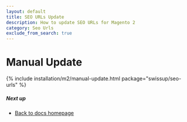```yaml
---
layout: default
title: SEO URLs Update
description: How to update SEO URLs for Magento 2
category: Seo Urls
exclude_from_search: true
---
```


# Manual Update

{% include installation/m2/manual-update.html package="swissup/seo-urls" %}

##### Next up

- [Back to docs homepage](/m2/extensions/seo-urls)
